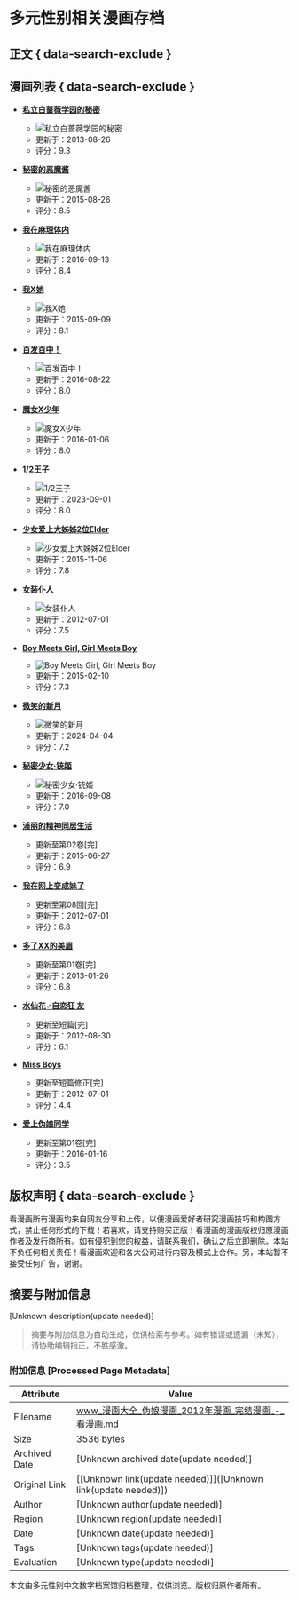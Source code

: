 # 多元性别相关漫画存档

## 正文 { data-search-exclude }


## 漫画列表 { data-search-exclude }

- **[私立白蔷薇学园的秘密](https://www.manhuagui.com/comic/2927/)**
  - ![私立白蔷薇学园的秘密](//cf.mhgui.com/cpic/b/2927.jpg)
  - 更新于：2013-08-26 
  - 评分：9.3

- **[秘密的恶魔酱](https://www.manhuagui.com/comic/2103/)**
  - ![秘密的恶魔酱](//cf.mhgui.com/cpic/b/2103.jpg)
  - 更新于：2015-08-26 
  - 评分：8.5

- **[我在麻理体内](https://www.manhuagui.com/comic/3520/)**
  - ![我在麻理体内](//cf.mhgui.com/cpic/b/3520.jpg)
  - 更新于：2016-09-13 
  - 评分：8.4

- **[我X她](https://www.manhuagui.com/comic/10428/)**
  - ![我X她](//cf.mhgui.com/cpic/b/10428.jpg)
  - 更新于：2015-09-09 
  - 评分：8.1

- **[百发百中！](https://www.manhuagui.com/comic/3518/)**
  - ![百发百中！](//cf.mhgui.com/cpic/b/3518.jpg)
  - 更新于：2016-08-22 
  - 评分：8.0

- **[魔女X少年](https://www.manhuagui.com/comic/7155/)**
  - ![魔女X少年](//cf.mhgui.com/cpic/b/7155.jpg)
  - 更新于：2016-01-06 
  - 评分：8.0

- **[1/2王子](https://www.manhuagui.com/comic/816/)**
  - ![1/2王子](//cf.mhgui.com/cpic/b/816_68.jpg)
  - 更新于：2023-09-01 
  - 评分：8.0

- **[少女爱上大姊姊2位Elder](https://www.manhuagui.com/comic/5998/)**
  - ![少女爱上大姊姊2位Elder](//cf.mhgui.com/cpic/b/5998.jpg)
  - 更新于：2015-11-06 
  - 评分：7.8

- **[女装仆人](https://www.manhuagui.com/comic/2373/)**
  - ![女装仆人](//cf.mhgui.com/cpic/b/2373.jpg)
  - 更新于：2012-07-01 
  - 评分：7.5

- **[Boy Meets Girl, Girl Meets Boy](https://www.manhuagui.com/comic/222/)**
  - ![Boy Meets Girl, Girl Meets Boy](//cf.mhgui.com/cpic/b/222.jpg)
  - 更新于：2015-02-10 
  - 评分：7.3

- **[微笑的新月](https://www.manhuagui.com/comic/10207/)**
  - ![微笑的新月](//cf.mhgui.com/cpic/b/10207.jpg)
  - 更新于：2024-04-04 
  - 评分：7.2

- **[秘密少女‧铳姬](https://www.manhuagui.com/comic/4463/)**
  - ![秘密少女‧铳姬](//cf.mhgui.com/cpic/b/4463.jpg)
  - 更新于：2016-09-08 
  - 评分：7.0

- **[浦丽的精神同居生活](https://www.manhuagui.com/comic/3526/)**
  - 更新至第02卷\[完\]  
  - 更新于：2015-06-27 
  - 评分：6.9

- **[我在网上变成妹了](https://www.manhuagui.com/comic/3519/)**
  - 更新至第08回\[完\]  
  - 更新于：2012-07-01 
  - 评分：6.8

- **[多了XX的美眉](https://www.manhuagui.com/comic/7837/)**
  - 更新至第01卷\[完\]  
  - 更新于：2013-01-26 
  - 评分：6.8

- **[水仙花♂自恋狂 友](https://www.manhuagui.com/comic/6850/)**
  - 更新至短篇\[完\]  
  - 更新于：2012-08-30 
  - 评分：6.1

- **[Miss Boys](https://www.manhuagui.com/comic/2107/)**
  - 更新至短篇修正\[完\]  
  - 更新于：2012-07-01 
  - 评分：4.4

- **[爱上伪娘同学](https://www.manhuagui.com/comic/2718/)**
  - 更新至第01卷\[完\]  
  - 更新于：2016-01-16 
  - 评分：3.5

## 版权声明 { data-search-exclude }

看漫画所有漫画均来自网友分享和上传，以便漫画爱好者研究漫画技巧和构图方式，禁止任何形式的下载！若喜欢，请支持购买正版！看漫画的漫画版权归原漫画作者及发行商所有。如有侵犯到您的权益，请联系我们，确认之后立即删除。本站不负任何相关责任！看漫画欢迎和各大公司进行内容及模式上合作。另，本站暂不接受任何广告，谢谢。
<!-- tcd_original_link https://www.manhuagui.com/list/weiniang_2012_wanjie/rate.html -->


## 摘要与附加信息

<!-- tcd_abstract -->
[Unknown description(update needed)]
<!-- tcd_abstract_end -->

> 摘要与附加信息为自动生成，仅供检索与参考。如有错误或遗漏（未知），请协助编辑指正，不胜感激。

### 附加信息 [Processed Page Metadata]

| Attribute       | Value                                  |
|-----------------|----------------------------------------|
| Filename        | www_漫画大全_伪娘漫画_2012年漫画_完结漫画_-_看漫画.md                             |
| Size            | 3536 bytes                           |
| Archived Date   | [Unknown archived date(update needed)]                             |
| Original Link   | [[Unknown link(update needed)]]([Unknown link(update needed)])                       |
| Author          | [Unknown author(update needed)]                               |
| Region          | [Unknown region(update needed)]                               |
| Date            | [Unknown date(update needed)]                                 |
| Tags            | [Unknown tags(update needed)]                                 |
| Evaluation            | [Unknown type(update needed)]                                 |
<!-- tcd_table_end -->

本文由多元性别中文数字档案馆归档整理，仅供浏览。版权归原作者所有。
